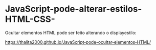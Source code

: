 ﻿# JavaScript-pode-alterar-estilos-HTML-CSS-
Ocultar elementos HTML pode ser feito alterando o displayestilo:

https://thalita2000.github.io/JavaScript-pode-ocultar-elementos-HTML/

